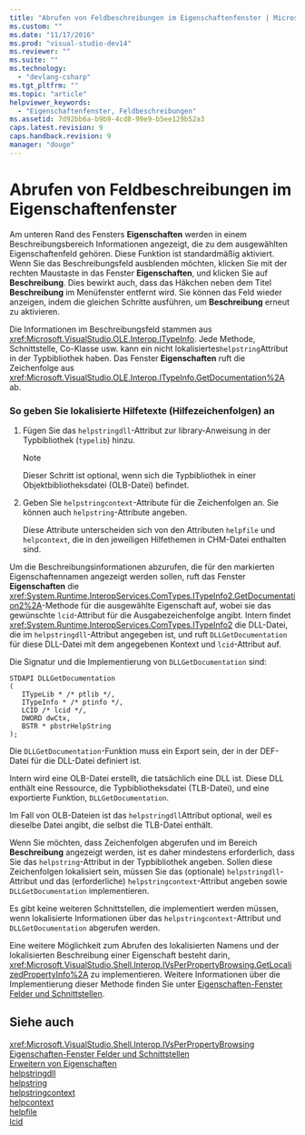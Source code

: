 ```yaml
---
title: "Abrufen von Feldbeschreibungen im Eigenschaftenfenster | Microsoft Docs"
ms.custom: ""
ms.date: "11/17/2016"
ms.prod: "visual-studio-dev14"
ms.reviewer: ""
ms.suite: ""
ms.technology: 
  - "devlang-csharp"
ms.tgt_pltfrm: ""
ms.topic: "article"
helpviewer_keywords: 
  - "Eigenschaftenfenster, Feldbeschreibungen"
ms.assetid: 7d92bb6a-b9b9-4cd8-99e9-b5ee129b52a3
caps.latest.revision: 9
caps.handback.revision: 9
manager: "douge"
---
```

# Abrufen von Feldbeschreibungen im Eigenschaftenfenster
Am unteren Rand des Fensters **Eigenschaften** werden in einem Beschreibungsbereich Informationen angezeigt, die zu dem ausgewählten Eigenschaftenfeld gehören. Diese Funktion ist standardmäßig aktiviert. Wenn Sie das Beschreibungsfeld ausblenden möchten, klicken Sie mit der rechten Maustaste in das Fenster **Eigenschaften**, und klicken Sie auf **Beschreibung**. Dies bewirkt auch, dass das Häkchen neben dem Titel **Beschreibung** im Menüfenster entfernt wird. Sie können das Feld wieder anzeigen, indem die gleichen Schritte ausführen, um **Beschreibung** erneut zu aktivieren.  
  
 Die Informationen im Beschreibungsfeld stammen aus <xref:Microsoft.VisualStudio.OLE.Interop.ITypeInfo>. Jede Methode, Schnittstelle, Co\-Klasse usw. kann ein nicht lokalisiertes`helpstring`Attribut in der Typbibliothek haben. Das Fenster **Eigenschaften** ruft die Zeichenfolge aus <xref:Microsoft.VisualStudio.OLE.Interop.ITypeInfo.GetDocumentation%2A> ab.  
  
### So geben Sie lokalisierte Hilfetexte \(Hilfezeichenfolgen\) an  
  
1.  Fügen Sie das `helpstringdll`\-Attribut zur library\-Anweisung in der Typbibliothek \(`typelib`\) hinzu.  
  
    > [!NOTE]
    >  Dieser Schritt ist optional, wenn sich die Typbibliothek in einer Objektbibliotheksdatei \(OLB\-Datei\) befindet.  
  
2.  Geben Sie `helpstringcontext`\-Attribute für die Zeichenfolgen an. Sie können auch `helpstring`\-Attribute angeben.  
  
     Diese Attribute unterscheiden sich von den Attributen `helpfile` und `helpcontext`, die in den jeweiligen Hilfethemen in CHM\-Datei enthalten sind.  
  
 Um die Beschreibungsinformationen abzurufen, die für den markierten Eigenschaftennamen angezeigt werden sollen, ruft das Fenster **Eigenschaften** die <xref:System.Runtime.InteropServices.ComTypes.ITypeInfo2.GetDocumentation2%2A>\-Methode für die ausgewählte Eigenschaft auf, wobei sie das gewünschte `lcid`\-Attribut für die Ausgabezeichenfolge angibt. Intern findet <xref:System.Runtime.InteropServices.ComTypes.ITypeInfo2> die DLL\-Datei, die im `helpstringdll`\-Attribut angegeben ist, und ruft `DLLGetDocumentation` für diese DLL\-Datei mit dem angegebenen Kontext und `lcid`\-Attribut auf.  
  
 Die Signatur und die Implementierung von `DLLGetDocumentation` sind:  
  
```  
STDAPI DLLGetDocumentation  
(  
   ITypeLib * /* ptlib */,  
   ITypeInfo * /* ptinfo */,  
   LCID /* lcid */,  
   DWORD dwCtx,  
   BSTR * pbstrHelpString  
);  
```  
  
 Die `DLLGetDocumentation`\-Funktion muss ein Export sein, der in der DEF\-Datei für die DLL\-Datei definiert ist.  
  
 Intern wird eine OLB\-Datei erstellt, die tatsächlich eine DLL ist. Diese DLL enthält eine Ressource, die Typbibliotheksdatei \(TLB\-Datei\), und eine exportierte Funktion, `DLLGetDocumentation`.  
  
 Im Fall von OLB\-Dateien ist das `helpstringdll`Attribut optional, weil es dieselbe Datei angibt, die selbst die TLB\-Datei enthält.  
  
 Wenn Sie möchten, dass Zeichenfolgen abgerufen und im Bereich **Beschreibung** angezeigt werden, ist es daher mindestens erforderlich, dass Sie das `helpstring`\-Attribut in der Typbibliothek angeben. Sollen diese Zeichenfolgen lokalisiert sein, müssen Sie das \(optionale\) `helpstringdll`\-Attribut und das \(erforderliche\) `helpstringcontext`\-Attribut angeben sowie `DLLGetDocumentation` implementieren.  
  
 Es gibt keine weiteren Schnittstellen, die implementiert werden müssen, wenn lokalisierte Informationen über das `helpstringcontext`\-Attribut und `DLLGetDocumentation` abgerufen werden.  
  
 Eine weitere Möglichkeit zum Abrufen des lokalisierten Namens und der lokalisierten Beschreibung einer Eigenschaft besteht darin, <xref:Microsoft.VisualStudio.Shell.Interop.IVsPerPropertyBrowsing.GetLocalizedPropertyInfo%2A> zu implementieren. Weitere Informationen über die Implementierung dieser Methode finden Sie unter [Eigenschaften\-Fenster Felder und Schnittstellen](../extensibility/internals/properties-window-fields-and-interfaces.md).  
  
## Siehe auch  
 <xref:Microsoft.VisualStudio.Shell.Interop.IVsPerPropertyBrowsing>   
 [Eigenschaften\-Fenster Felder und Schnittstellen](../extensibility/internals/properties-window-fields-and-interfaces.md)   
 [Erweitern von Eigenschaften](../extensibility/internals/extending-properties.md)   
 [helpstringdll](/visual-cpp/windows/helpstringdll)   
 [helpstring](/visual-cpp/windows/helpstring)   
 [helpstringcontext](/visual-cpp/windows/helpstringcontext)   
 [helpcontext](/visual-cpp/windows/helpcontext)   
 [helpfile](/visual-cpp/windows/helpfile)   
 [lcid](/visual-cpp/windows/lcid)